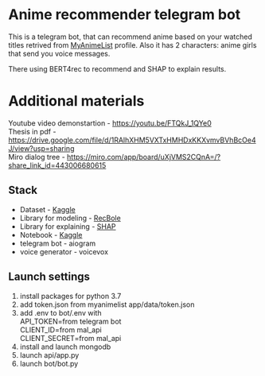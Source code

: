 
# Anime recommender telegram bot

This is a telegram bot, that can recommend anime based on your watched titles retrived from [MyAnimeList](https://myanimelist.net) profile. Also it has 2 characters: anime girls that send you voice messages.

There using BERT4rec to recommend and SHAP to explain results.

# Additional materials
Youtube video demonstartion - https://youtu.be/FTQkJ_1QYe0  
Thesis in pdf - https://drive.google.com/file/d/1RAlhXHM5VXTxHMHDxKKXvmvBVhBcOe4J/view?usp=sharing  
Miro dialog tree - https://miro.com/app/board/uXjVMS2CQnA=/?share_link_id=443006680615  

## Stack

- Dataset - [Kaggle](https://www.kaggle.com/datasets/azathoth42/myanimelist)
- Library for modeling - [RecBole](https://github.com/RUCAIBox/RecBole)
- Library for explaining - [SHAP](https://shap.readthedocs.io/en/latest/index.html)
- Notebook - [Kaggle](https://www.kaggle.com/code/payngay/preparing-data-for-recbole)
- telegram bot - aiogram
- voice generator - voicevox

## Launch settings

1. install packages for python 3.7
2. add token.json from myanimelist app/data/token.json
3. add .env to bot/.env with  
API_TOKEN=from telegram bot  
CLIENT_ID=from mal_api  
CLIENT_SECRET=from mal_api  
4. install and launch mongodb
5. launch api/app.py
6. launch bot/bot.py
